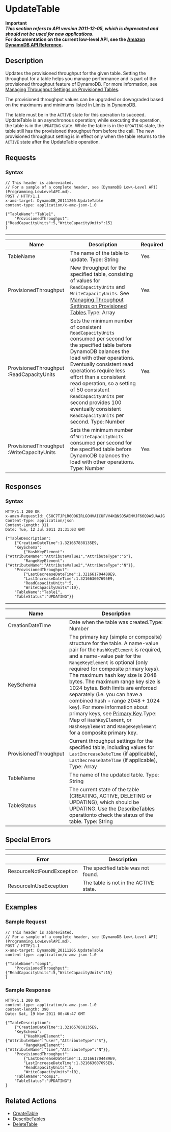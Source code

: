 # UpdateTable<a name="API_UpdateTable_v20111205"></a>

**Important**  
***This section refers to API version 2011\-12\-05, which is deprecated and should not be used for new applications\.***  
 **For documentation on the current low\-level API, see the [Amazon DynamoDB API Reference](https://docs.aws.amazon.com/amazondynamodb/latest/APIReference/)\.**

## Description<a name="API_updatetable_Description"></a>

Updates the provisioned throughput for the given table\. Setting the throughput for a table helps you manage performance and is part of the provisioned throughput feature of DynamoDB\. For more information, see [Managing Throughput Settings on Provisioned Tables](ProvisionedThroughput.md)\.

The provisioned throughput values can be upgraded or downgraded based on the maximums and minimums listed in [Limits in DynamoDB](Limits.md)\.

The table must be in the `ACTIVE` state for this operation to succeed\. UpdateTable is an asynchronous operation; while executing the operation, the table is in the `UPDATING` state\. While the table is in the `UPDATING` state, the table still has the provisioned throughput from before the call\. The new provisioned throughput setting is in effect only when the table returns to the `ACTIVE` state after the UpdateTable operation\. 

## Requests<a name="API_UpdateTable_RequestParameters"></a>

### Syntax<a name="API_UpdateTable_RequestParameters.syntax"></a>

```
// This header is abbreviated. 
// For a sample of a complete header, see [DynamoDB Low\-Level API](Programming.LowLevelAPI.md).
POST / HTTP/1.1 
x-amz-target: DynamoDB_20111205.UpdateTable
content-type: application/x-amz-json-1.0

{"TableName":"Table1",
    "ProvisionedThroughput":{"ReadCapacityUnits":5,"WriteCapacityUnits":15}
}
```


****  

|  Name  |  Description  |  Required | 
| --- | --- | --- | 
|  TableName  |  The name of the table to update\.  Type: String   |  Yes  | 
|  ProvisionedThroughput  | New throughput for the specified table, consisting of values for `ReadCapacityUnits` and `WriteCapacityUnits`\. See [Managing Throughput Settings on Provisioned Tables](ProvisionedThroughput.md)\.Type: Array  | Yes | 
| ProvisionedThroughput :ReadCapacityUnits |  Sets the minimum number of consistent `ReadCapacityUnits` consumed per second for the specified table before DynamoDB balances the load with other operations\.  Eventually consistent read operations require less effort than a consistent read operation, so a setting of 50 consistent `ReadCapacityUnits` per second provides 100 eventually consistent `ReadCapacityUnits` per second\. Type: Number  | Yes | 
| ProvisionedThroughput :WriteCapacityUnits |  Sets the minimum number of `WriteCapacityUnits` consumed per second for the specified table before DynamoDB balances the load with other operations\. Type: Number  | Yes | 

## Responses<a name="API_UpdateTable_ResponseElements"></a>

### Syntax<a name="API_UpdateTable_ResponseElements.syntax"></a>

```
HTTP/1.1 200 OK
x-amzn-RequestId: CSOC7TJPLR0OOKIRLGOHVAICUFVV4KQNSO5AEMVJF66Q9ASUAAJG
Content-Type: application/json
Content-Length: 311
Date: Tue, 12 Jul 2011 21:31:03 GMT

{"TableDescription":
    {"CreationDateTime":1.321657838135E9,
    "KeySchema":
        {"HashKeyElement":{"AttributeName":"AttributeValue1","AttributeType":"S"},
        "RangeKeyElement":{"AttributeName":"AttributeValue2","AttributeType":"N"}},
    "ProvisionedThroughput":
        {"LastDecreaseDateTime":1.321661704489E9,
        "LastIncreaseDateTime":1.321663607695E9,
        "ReadCapacityUnits":5,
        "WriteCapacityUnits":10},
    "TableName":"Table1",
    "TableStatus":"UPDATING"}}
```


****  

|  Name  |  Description  | 
| --- | --- | 
| CreationDateTime | Date when the table was created\.Type: Number | 
|  KeySchema  | The primary key \(simple or composite\) structure for the table\. A name\-value pair for the `HashKeyElement` is required, and a name\-value pair for the `RangeKeyElement` is optional \(only required for composite primary keys\)\. The maximum hash key size is 2048 bytes\. The maximum range key size is 1024 bytes\. Both limits are enforced separately \(i\.e\. you can have a combined hash \+ range 2048 \+ 1024 key\)\. For more information about primary keys, see [Primary Key](HowItWorks.CoreComponents.md#HowItWorks.CoreComponents.PrimaryKey)\.Type: Map of `HashKeyElement`, or `HashKeyElement` and `RangeKeyElement` for a composite primary key\. | 
| ProvisionedThroughput | Current throughput settings for the specified table, including values for `LastIncreaseDateTime` \(if applicable\), `LastDecreaseDateTime` \(if applicable\), Type: Array  | 
|  TableName  |  The name of the updated table\. Type: String  | 
|  TableStatus  | The current state of the table \(CREATING, ACTIVE, DELETING or UPDATING\), which should be UPDATING\. Use the [DescribeTables](API_DescribeTables_v20111205.md) operationto check the status of the table\. Type: String | 

## Special Errors<a name="API_UpdateTable_SpecialErrors"></a>


****  

|  Error  |  Description  | 
| --- | --- | 
| ResourceNotFoundException  | The specified table was not found\.  | 
| ResourceInUseException | The table is not in the ACTIVE state\. | 

## Examples<a name="API_UpdateTable_Examples"></a>

### Sample Request<a name="API_UpdateTable_Examples_Request"></a>

```
// This header is abbreviated. 
// For a sample of a complete header, see [DynamoDB Low\-Level API](Programming.LowLevelAPI.md).
POST / HTTP/1.1 
x-amz-target: DynamoDB_20111205.UpdateTable
content-type: application/x-amz-json-1.0

{"TableName":"comp1",
    "ProvisionedThroughput":{"ReadCapacityUnits":5,"WriteCapacityUnits":15}
}
```

### Sample Response<a name="API_UpdateTable_Examples_Response"></a>

```
HTTP/1.1 200 OK
content-type: application/x-amz-json-1.0
content-length: 390
Date: Sat, 19 Nov 2011 00:46:47 GMT

{"TableDescription":
    {"CreationDateTime":1.321657838135E9,
    "KeySchema":
        {"HashKeyElement":{"AttributeName":"user","AttributeType":"S"},
        "RangeKeyElement":{"AttributeName":"time","AttributeType":"N"}},
    "ProvisionedThroughput":
        {"LastDecreaseDateTime":1.321661704489E9,
        "LastIncreaseDateTime":1.321663607695E9,
        "ReadCapacityUnits":5,
        "WriteCapacityUnits":10},
    "TableName":"comp1",
    "TableStatus":"UPDATING"}
}
```

## Related Actions<a name="API_UpdateTable_Related_Actions"></a>
+  [CreateTable](API_CreateTable_v20111205.md) 
+  [DescribeTables](API_DescribeTables_v20111205.md) 
+  [DeleteTable](API_DeleteTable_v20111205.md) 